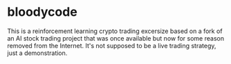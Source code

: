 # bloodycode
This is a reinforcement learning crypto trading excersize based on a fork of an AI stock trading project that was once available but now for some reason removed from the Internet. 
It's not supposed to be a live trading strategy, just a demonstration.
